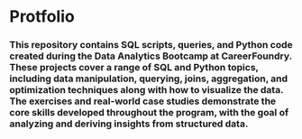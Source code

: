 # Protfolio

### This repository contains SQL scripts, queries, and Python code created during the Data Analytics Bootcamp at CareerFoundry. These projects cover a range of SQL and Python topics, including data manipulation, querying, joins, aggregation, and optimization techniques along with how to visualize the data. The exercises and real-world case studies demonstrate the core skills developed throughout the program, with the goal of analyzing and deriving insights from structured data.
